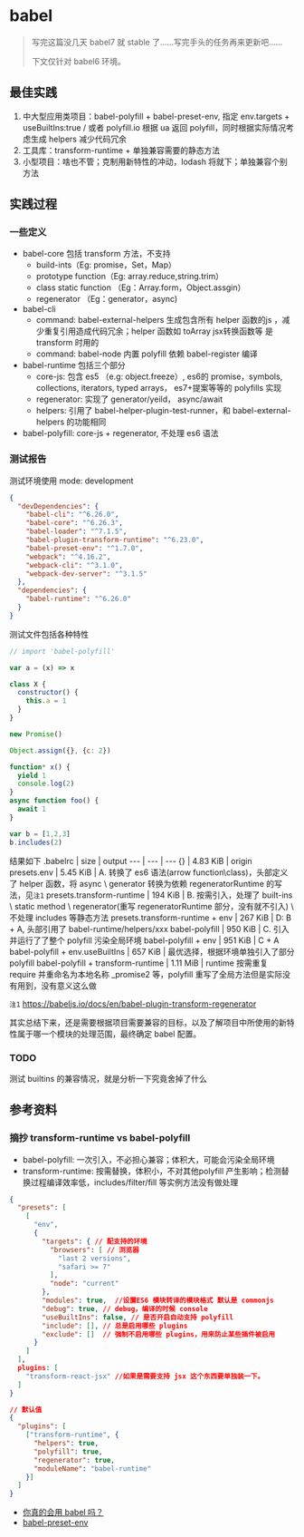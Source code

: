 # babel
> 写完这篇没几天 babel7 就 stable 了……写完手头的任务再来更新吧……
>
> 下文仅针对 babel6 环境。

## 最佳实践
1. 中大型应用类项目：babel-polyfill + babel-preset-env, 指定 env.targets + useBuiltIns:true / 或者 polyfill.io 根据 ua 返回 polyfill，同时根据实际情况考虑生成 helpers 减少代码冗余
2. 工具库：transform-runtime + 单独兼容需要的静态方法
3. 小型项目：啥也不管；克制用新特性的冲动，lodash 将就下；单独兼容个别方法 


## 实践过程

### 一些定义
- babel-core 包括 transform 方法，不支持 
  -  build-ints（Eg: promise，Set，Map）
  -  prototype function（Eg: array.reduce,string.trim）
  -  class static function （Eg：Array.form，Object.assgin）
  -  regenerator （Eg：generator，async)
- babel-cli
  - command: babel-external-helpers 生成包含所有 helper 函数的js ，减少重复引用造成代码冗余；helper 函数如 toArray jsx转换函数等 是 transform 时用的
  - command: babel-node 内置 polyfill 依赖 babel-register 编译
- babel-runtime 包括三个部分
  - core-js: 包含 es5 （e.g: object.freeze）, es6的 promise，symbols, collections, iterators, typed arrays， es7+提案等等的 polyfills 实现
  - regenerator: 实现了 generator/yeild， async/await
  - helpers: 引用了 babel-helper-plugin-test-runner，和 babel-external-helpers 的功能相同
- babel-polyfill: core-js + regenerator, 不处理 es6 语法

### 测试报告
测试环境使用 mode: development
``` json
{
  "devDependencies": {
    "babel-cli": "^6.26.0",
    "babel-core": "^6.26.3",
    "babel-loader": "^7.1.5",
    "babel-plugin-transform-runtime": "^6.23.0",
    "babel-preset-env": "^1.7.0",
    "webpack": "^4.16.2",
    "webpack-cli": "^3.1.0",
    "webpack-dev-server": "^3.1.5"
  },
  "dependencies": {
    "babel-runtime": "^6.26.0"
  }
}
```
测试文件包括各种特性
``` js
// import 'babel-polyfill'

var a = (x) => x

class X {
  constructor() {
    this.a = 1
  }
}

new Promise()

Object.assign({}, {c: 2})

function* x() {
  yield 1
  console.log(2)
}
async function foo() {
  await 1
}

var b = [1,2,3]
b.includes(2)
```
结果如下
.babelrc | size | output
--- | --- | ---
{} | 4.83 KiB | origin
presets.env | 5.45 KiB | A. 转换了 es6 语法(arrow function\class)，头部定义了 helper 函数，将 async \ generator 转换为依赖 regeneratorRuntime 的写法，见`注1`
presets.transform-runtime | 194 KiB | B. 按需引入，处理了 built-ins \ static method \ regenerator(重写 regeneratorRuntime 部分，没有就不引入) \ 不处理 includes 等静态方法
presets.transform-runtime + env | 267 KiB | D: B + A, 头部引用了 babel-runtime/helpers/xxx
babel-polyfill | 950 KiB | C. 引入并运行了了整个 polyfill 污染全局环境
babel-polyfill + env | 951 KiB | C + A
babel-polyfill + env.useBuiltIns | 657 KiB | 最优选择，根据环境单独引入了部分 polyfill
babel-polyfill + transform-runtime | 1.11 MiB | runtime 按需重复 require 并重命名为本地名称 _promise2 等，polyfill 重写了全局方法但是实际没有用到，没有意义这么做

<!-- uglify 情况下，modules true/ false 为什么大小不变啊.. | | -->

`注1` <https://babeljs.io/docs/en/babel-plugin-transform-regenerator>

其实总结下来，还是需要根据项目需要兼容的目标，以及了解项目中所使用的新特性属于哪一个模块的处理范围，最终确定 babel 配置。

### TODO
测试 builtins 的兼容情况，就是分析一下究竟舍掉了什么

## 参考资料

### 摘抄 transform-runtime vs babel-polyfill
- babel-polyfill: 一次引入，不必担心兼容；体积大，可能会污染全局环境
- transform-runtime: 按需替换，体积小，不对其他polyfill 产生影响；检测替换过程编译效率低，includes/filter/fill 等实例方法没有做处理

``` json
{
  "presets": [
    [
      "env",
      {
        "targets": { // 配支持的环境
          "browsers": [ // 浏览器
            "last 2 versions",
            "safari >= 7"
          ],
          "node": "current"
        },
        "modules": true,  //设置ES6 模块转译的模块格式 默认是 commonjs
        "debug": true, // debug，编译的时候 console
        "useBuiltIns": false, // 是否开启自动支持 polyfill
        "include": [], // 总是启用哪些 plugins
        "exclude": []  // 强制不启用哪些 plugins，用来防止某些插件被启用
      }
    ]
  ],
  plugins: [
    "transform-react-jsx" //如果是需要支持 jsx 这个东西要单独装一下。
  ]
}
```

``` json
// 默认值
{
  "plugins": [
    ["transform-runtime", {
      "helpers": true,
      "polyfill": true,
      "regenerator": true,
      "moduleName": "babel-runtime"
    }]
  ]
}
```


- [你真的会用 babel 吗？](https://github.com/sunyongjian/blog/issues/30)
- [babel-preset-env](https://babeljs.io/docs/en/babel-preset-env#options)